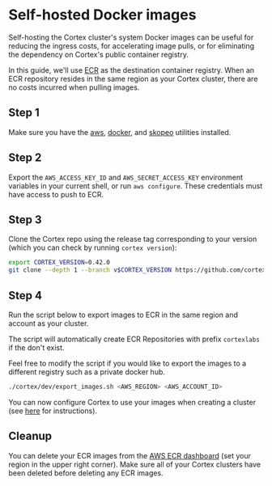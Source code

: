 # Self-hosted Docker images

Self-hosting the Cortex cluster's system Docker images can be useful for reducing the ingress costs, for accelerating image pulls, or for eliminating the dependency on Cortex's public container registry.

In this guide, we'll use [ECR](https://aws.amazon.com/ecr/) as the destination container registry. When an ECR repository resides in the same region as your Cortex cluster, there are no costs incurred when pulling images.

## Step 1

Make sure you have the [aws](https://docs.aws.amazon.com/cli/latest/userguide/install-cliv1.html), [docker](https://docs.docker.com/get-docker/), and [skopeo](https://github.com/containers/skopeo/blob/master/install.md) utilities installed.

## Step 2

Export the `AWS_ACCESS_KEY_ID` and `AWS_SECRET_ACCESS_KEY` environment variables in your current shell, or run `aws configure`. These credentials must have access to push to ECR.

## Step 3

Clone the Cortex repo using the release tag corresponding to your version (which you can check by running `cortex version`):

<!-- CORTEX_VERSION_README -->

```bash
export CORTEX_VERSION=0.42.0
git clone --depth 1 --branch v$CORTEX_VERSION https://github.com/cortexlabs/cortex.git
```

## Step 4

Run the script below to export images to ECR in the same region and account as your cluster.

The script will automatically create ECR Repositories with prefix `cortexlabs` if the don't exist.

Feel free to modify the script if you would like to export the images to a different registry such as a private docker hub.

```bash
./cortex/dev/export_images.sh <AWS_REGION> <AWS_ACCOUNT_ID>
```

You can now configure Cortex to use your images when creating a cluster (see [here](../management/create.md) for instructions).

## Cleanup

You can delete your ECR images from the [AWS ECR dashboard](https://console.aws.amazon.com/ecr/repositories) (set your region in the upper right corner). Make sure all of your Cortex clusters have been deleted before deleting any ECR images.
